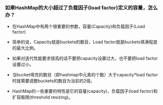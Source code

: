 
### 如果HashMap的大小超过了负载因子(load factor)定义的容量，怎么办？

- 在HashMap中有两个很重要的参数，容量(Capacity)和负载因子(Load factor)
- 简单的说，Capacity就是buckets的数目，Load factor就是buckets填满程度的最大比例。
- 如果对迭代性能要求很高的话不要把capacity设置过大，也不要把load factor设置过小。
- 当bucket填充的数目（即hashmap中元素的个数）大于capacity*load factor时就需要调整buckets的数目为当前的2倍。


- HashMap的一些重要的特性是它的容量(capacity)，负载因子(load factor)和扩容极限(threshold resizing)。